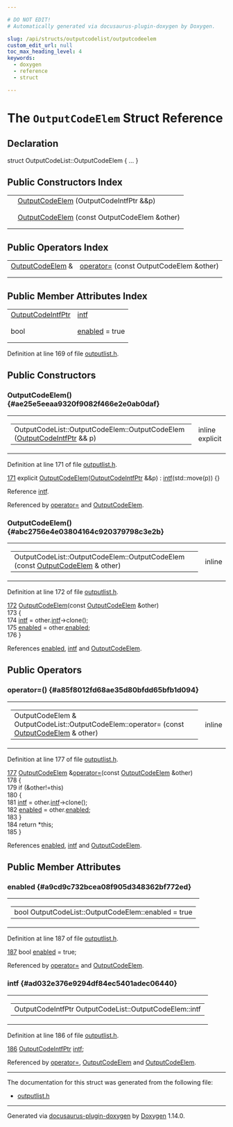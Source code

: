 ```yaml
---

# DO NOT EDIT!
# Automatically generated via docusaurus-plugin-doxygen by Doxygen.

slug: /api/structs/outputcodelist/outputcodeelem
custom_edit_url: null
toc_max_heading_level: 4
keywords:
  - doxygen
  - reference
  - struct

---
```


<div class="doxyPage">

# The `OutputCodeElem` Struct Reference



## Declaration

<div class="doxyDeclaration">
struct OutputCodeList::OutputCodeElem { ... }
</div>

## Public Constructors Index

<table class="doxyMembersIndex">

<tr class="doxyMemberIndexItem">
<td class="doxyMemberIndexItemType" align="left" valign="top"></td>
<td class="doxyMemberIndexItemName" align="left" valign="top"><a href="#ae25e5eeaa9320f9082f466e2e0ab0daf">OutputCodeElem</a> (OutputCodeIntfPtr &amp;&amp;p)</td>
</tr>
<tr class="doxyMemberIndexDescription">
<td class="doxyMemberIndexDescriptionLeft"></td>
<td class="doxyMemberIndexDescriptionRight">
</td>
</tr>
<tr class="doxyMemberIndexSeparator">
<td class="doxyMemberIndexSeparator" colspan="2"></td>
</tr>

<tr class="doxyMemberIndexItem">
<td class="doxyMemberIndexItemType" align="left" valign="top"></td>
<td class="doxyMemberIndexItemName" align="left" valign="top"><a href="#abc2756e4e03804164c920379798c3e2b">OutputCodeElem</a> (const OutputCodeElem &amp;other)</td>
</tr>
<tr class="doxyMemberIndexDescription">
<td class="doxyMemberIndexDescriptionLeft"></td>
<td class="doxyMemberIndexDescriptionRight">
</td>
</tr>
<tr class="doxyMemberIndexSeparator">
<td class="doxyMemberIndexSeparator" colspan="2"></td>
</tr>

</table>

## Public Operators Index

<table class="doxyMembersIndex">

<tr class="doxyMemberIndexItem">
<td class="doxyMemberIndexItemType" align="left" valign="top"><a href="/web-doxygen/docs/api/structs/outputcodelist/outputcodeelem">OutputCodeElem</a> &amp;</td>
<td class="doxyMemberIndexItemName" align="left" valign="top"><a href="#a85f8012fd68ae35d80bfdd65bfb1d094">operator=</a> (const OutputCodeElem &amp;other)</td>
</tr>
<tr class="doxyMemberIndexDescription">
<td class="doxyMemberIndexDescriptionLeft"></td>
<td class="doxyMemberIndexDescriptionRight">
</td>
</tr>
<tr class="doxyMemberIndexSeparator">
<td class="doxyMemberIndexSeparator" colspan="2"></td>
</tr>

</table>

## Public Member Attributes Index

<table class="doxyMembersIndex">

<tr class="doxyMemberIndexItem">
<td class="doxyMemberIndexItemType" align="left" valign="top"><a href="/web-doxygen/docs/api/classes/outputcodelist/#ad0248da81685b845dbcb3be28f243fe6">OutputCodeIntfPtr</a></td>
<td class="doxyMemberIndexItemName" align="left" valign="top"><a href="#ad032e376e9294df84ec5401adec06440">intf</a></td>
</tr>
<tr class="doxyMemberIndexDescription">
<td class="doxyMemberIndexDescriptionLeft"></td>
<td class="doxyMemberIndexDescriptionRight">
</td>
</tr>
<tr class="doxyMemberIndexSeparator">
<td class="doxyMemberIndexSeparator" colspan="2"></td>
</tr>

<tr class="doxyMemberIndexItem">
<td class="doxyMemberIndexItemType" align="left" valign="top">bool</td>
<td class="doxyMemberIndexItemName" align="left" valign="top"><a href="#a9cd9c732bcea08f905d348362bf772ed">enabled</a> = true</td>
</tr>
<tr class="doxyMemberIndexDescription">
<td class="doxyMemberIndexDescriptionLeft"></td>
<td class="doxyMemberIndexDescriptionRight">
</td>
</tr>
<tr class="doxyMemberIndexSeparator">
<td class="doxyMemberIndexSeparator" colspan="2"></td>
</tr>

</table>


<p>Definition at line 169 of file <a href="/web-doxygen/docs/api/files/src/outputlist-h">outputlist.h</a>.</p>


<div class="doxySectionDef">

## Public Constructors

### OutputCodeElem() {#ae25e5eeaa9320f9082f466e2e0ab0daf}

<div class="doxyMemberItem">
<div class="doxyMemberProto">
<table class="doxyMemberLabels">
<tr class="doxyMemberLabels">
<td class="doxyMemberLabelsLeft">
<table class="doxyMemberName">
<tr>
<td class="doxyMemberName">OutputCodeList::OutputCodeElem::OutputCodeElem (<a href="/web-doxygen/docs/api/classes/outputcodelist/#ad0248da81685b845dbcb3be28f243fe6">OutputCodeIntfPtr</a> &amp;&amp; p)</td>
</tr>
</table>
</td>
<td class="doxyMemberLabelsRight">
<span class="doxyMemberLabels">
<span class="doxyMemberLabel inline">inline</span>
<span class="doxyMemberLabel explicit">explicit</span>
</span>
</td>
</tr>
</table>
</div>
<div class="doxyMemberDoc">



<p>Definition at line 171 of file <a href="/web-doxygen/docs/api/files/src/outputlist-h">outputlist.h</a>.</p>


<div class="doxyProgramListing">

<div class="doxyCodeLine"><span class="doxyLineNumber"><a href="#ae25e5eeaa9320f9082f466e2e0ab0daf">171</a></span><span class="doxyLineContent"><span class="doxyHighlight">      </span><span class="doxyHighlightKeyword">explicit</span><span class="doxyHighlight"> <a href="#ae25e5eeaa9320f9082f466e2e0ab0daf">OutputCodeElem</a>(<a href="/web-doxygen/docs/api/classes/outputcodelist/#ad0248da81685b845dbcb3be28f243fe6">OutputCodeIntfPtr</a> &amp;&amp;p) : <a href="#ad032e376e9294df84ec5401adec06440">intf</a>(std::move(p)) {}</span></span></div>

</div>


<p>Reference <a href="#ad032e376e9294df84ec5401adec06440">intf</a>.</p>


<p>Referenced by <a href="#a85f8012fd68ae35d80bfdd65bfb1d094">operator=</a> and <a href="#abc2756e4e03804164c920379798c3e2b">OutputCodeElem</a>.</p>

</div>
</div>

### OutputCodeElem() {#abc2756e4e03804164c920379798c3e2b}

<div class="doxyMemberItem">
<div class="doxyMemberProto">
<table class="doxyMemberLabels">
<tr class="doxyMemberLabels">
<td class="doxyMemberLabelsLeft">
<table class="doxyMemberName">
<tr>
<td class="doxyMemberName">OutputCodeList::OutputCodeElem::OutputCodeElem (const <a href="/web-doxygen/docs/api/structs/outputcodelist/outputcodeelem">OutputCodeElem</a> &amp; other)</td>
</tr>
</table>
</td>
<td class="doxyMemberLabelsRight">
<span class="doxyMemberLabels">
<span class="doxyMemberLabel inline">inline</span>
</span>
</td>
</tr>
</table>
</div>
<div class="doxyMemberDoc">



<p>Definition at line 172 of file <a href="/web-doxygen/docs/api/files/src/outputlist-h">outputlist.h</a>.</p>


<div class="doxyProgramListing">

<div class="doxyCodeLine"><span class="doxyLineNumber"><a href="#abc2756e4e03804164c920379798c3e2b">172</a></span><span class="doxyLineContent"><span class="doxyHighlight">      <a href="#abc2756e4e03804164c920379798c3e2b">OutputCodeElem</a>(</span><span class="doxyHighlightKeyword">const</span><span class="doxyHighlight"> <a href="#ae25e5eeaa9320f9082f466e2e0ab0daf">OutputCodeElem</a> &amp;other)</span></span></div>
<div class="doxyCodeLine"><span class="doxyLineNumber">173</span><span class="doxyLineContent"><span class="doxyHighlight">      {</span></span></div>
<div class="doxyCodeLine"><span class="doxyLineNumber">174</span><span class="doxyLineContent"><span class="doxyHighlight">        <a href="#ad032e376e9294df84ec5401adec06440">intf</a> = other.<a href="#ad032e376e9294df84ec5401adec06440">intf</a>-&gt;clone();</span></span></div>
<div class="doxyCodeLine"><span class="doxyLineNumber">175</span><span class="doxyLineContent"><span class="doxyHighlight">        <a href="#a9cd9c732bcea08f905d348362bf772ed">enabled</a> = other.<a href="#a9cd9c732bcea08f905d348362bf772ed">enabled</a>;</span></span></div>
<div class="doxyCodeLine"><span class="doxyLineNumber">176</span><span class="doxyLineContent"><span class="doxyHighlight">      }</span></span></div>

</div>


<p>References <a href="#a9cd9c732bcea08f905d348362bf772ed">enabled</a>, <a href="#ad032e376e9294df84ec5401adec06440">intf</a> and <a href="#ae25e5eeaa9320f9082f466e2e0ab0daf">OutputCodeElem</a>.</p>

</div>
</div>

</div>

<div class="doxySectionDef">

## Public Operators

### operator=() {#a85f8012fd68ae35d80bfdd65bfb1d094}

<div class="doxyMemberItem">
<div class="doxyMemberProto">
<table class="doxyMemberLabels">
<tr class="doxyMemberLabels">
<td class="doxyMemberLabelsLeft">
<table class="doxyMemberName">
<tr>
<td class="doxyMemberName">OutputCodeElem &amp; OutputCodeList::OutputCodeElem::operator= (const <a href="/web-doxygen/docs/api/structs/outputcodelist/outputcodeelem">OutputCodeElem</a> &amp; other)</td>
</tr>
</table>
</td>
<td class="doxyMemberLabelsRight">
<span class="doxyMemberLabels">
<span class="doxyMemberLabel inline">inline</span>
</span>
</td>
</tr>
</table>
</div>
<div class="doxyMemberDoc">



<p>Definition at line 177 of file <a href="/web-doxygen/docs/api/files/src/outputlist-h">outputlist.h</a>.</p>


<div class="doxyProgramListing">

<div class="doxyCodeLine"><span class="doxyLineNumber"><a href="#a85f8012fd68ae35d80bfdd65bfb1d094">177</a></span><span class="doxyLineContent"><span class="doxyHighlight">      <a href="#ae25e5eeaa9320f9082f466e2e0ab0daf">OutputCodeElem</a> &amp;<a href="#a85f8012fd68ae35d80bfdd65bfb1d094">operator=</a>(</span><span class="doxyHighlightKeyword">const</span><span class="doxyHighlight"> <a href="#ae25e5eeaa9320f9082f466e2e0ab0daf">OutputCodeElem</a> &amp;other)</span></span></div>
<div class="doxyCodeLine"><span class="doxyLineNumber">178</span><span class="doxyLineContent"><span class="doxyHighlight">      {</span></span></div>
<div class="doxyCodeLine"><span class="doxyLineNumber">179</span><span class="doxyLineContent"><span class="doxyHighlight">        </span><span class="doxyHighlightKeywordFlow">if</span><span class="doxyHighlight"> (&amp;other!=</span><span class="doxyHighlightKeyword">this</span><span class="doxyHighlight">)</span></span></div>
<div class="doxyCodeLine"><span class="doxyLineNumber">180</span><span class="doxyLineContent"><span class="doxyHighlight">        {</span></span></div>
<div class="doxyCodeLine"><span class="doxyLineNumber">181</span><span class="doxyLineContent"><span class="doxyHighlight">          <a href="#ad032e376e9294df84ec5401adec06440">intf</a> = other.<a href="#ad032e376e9294df84ec5401adec06440">intf</a>-&gt;clone();</span></span></div>
<div class="doxyCodeLine"><span class="doxyLineNumber">182</span><span class="doxyLineContent"><span class="doxyHighlight">          <a href="#a9cd9c732bcea08f905d348362bf772ed">enabled</a> = other.<a href="#a9cd9c732bcea08f905d348362bf772ed">enabled</a>;</span></span></div>
<div class="doxyCodeLine"><span class="doxyLineNumber">183</span><span class="doxyLineContent"><span class="doxyHighlight">        }</span></span></div>
<div class="doxyCodeLine"><span class="doxyLineNumber">184</span><span class="doxyLineContent"><span class="doxyHighlight">        </span><span class="doxyHighlightKeywordFlow">return</span><span class="doxyHighlight"> *</span><span class="doxyHighlightKeyword">this</span><span class="doxyHighlight">;</span></span></div>
<div class="doxyCodeLine"><span class="doxyLineNumber">185</span><span class="doxyLineContent"><span class="doxyHighlight">      }</span></span></div>

</div>


<p>References <a href="#a9cd9c732bcea08f905d348362bf772ed">enabled</a>, <a href="#ad032e376e9294df84ec5401adec06440">intf</a> and <a href="#ae25e5eeaa9320f9082f466e2e0ab0daf">OutputCodeElem</a>.</p>

</div>
</div>

</div>

<div class="doxySectionDef">

## Public Member Attributes

### enabled {#a9cd9c732bcea08f905d348362bf772ed}

<div class="doxyMemberItem">
<div class="doxyMemberProto">
<table class="doxyMemberLabels">
<tr class="doxyMemberLabels">
<td class="doxyMemberLabelsLeft">
<table class="doxyMemberName">
<tr>
<td class="doxyMemberName">bool OutputCodeList::OutputCodeElem::enabled = true</td>
</tr>
</table>
</td>
</tr>
</table>
</div>
<div class="doxyMemberDoc">



<p>Definition at line 187 of file <a href="/web-doxygen/docs/api/files/src/outputlist-h">outputlist.h</a>.</p>


<div class="doxyProgramListing">

<div class="doxyCodeLine"><span class="doxyLineNumber"><a href="#a9cd9c732bcea08f905d348362bf772ed">187</a></span><span class="doxyLineContent"><span class="doxyHighlight">      </span><span class="doxyHighlightKeywordType">bool</span><span class="doxyHighlight"> <a href="#a9cd9c732bcea08f905d348362bf772ed">enabled</a> = </span><span class="doxyHighlightKeyword">true</span><span class="doxyHighlight">;</span></span></div>

</div>


<p>Referenced by <a href="#a85f8012fd68ae35d80bfdd65bfb1d094">operator=</a> and <a href="#abc2756e4e03804164c920379798c3e2b">OutputCodeElem</a>.</p>

</div>
</div>

### intf {#ad032e376e9294df84ec5401adec06440}

<div class="doxyMemberItem">
<div class="doxyMemberProto">
<table class="doxyMemberLabels">
<tr class="doxyMemberLabels">
<td class="doxyMemberLabelsLeft">
<table class="doxyMemberName">
<tr>
<td class="doxyMemberName">OutputCodeIntfPtr OutputCodeList::OutputCodeElem::intf</td>
</tr>
</table>
</td>
</tr>
</table>
</div>
<div class="doxyMemberDoc">



<p>Definition at line 186 of file <a href="/web-doxygen/docs/api/files/src/outputlist-h">outputlist.h</a>.</p>


<div class="doxyProgramListing">

<div class="doxyCodeLine"><span class="doxyLineNumber"><a href="#ad032e376e9294df84ec5401adec06440">186</a></span><span class="doxyLineContent"><span class="doxyHighlight">      <a href="/web-doxygen/docs/api/classes/outputcodelist/#ad0248da81685b845dbcb3be28f243fe6">OutputCodeIntfPtr</a> <a href="#ad032e376e9294df84ec5401adec06440">intf</a>;</span></span></div>

</div>


<p>Referenced by <a href="#a85f8012fd68ae35d80bfdd65bfb1d094">operator=</a>, <a href="#abc2756e4e03804164c920379798c3e2b">OutputCodeElem</a> and <a href="#ae25e5eeaa9320f9082f466e2e0ab0daf">OutputCodeElem</a>.</p>

</div>
</div>

</div>

<hr/>

The documentation for this struct was generated from the following file:

<ul>
<li><a href="/web-doxygen/docs/api/files/src/outputlist-h">outputlist.h</a></li>
</ul>

<hr/>

<p class="doxyGeneratedBy">Generated via <a href="https://github.com/xpack/docusaurus-plugin-doxygen">docusaurus-plugin-doxygen</a> by <a href="https://www.doxygen.nl">Doxygen</a> 1.14.0.</p>

</div>
